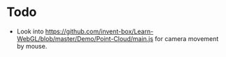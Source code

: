 # Todo

* Look into https://github.com/invent-box/Learn-WebGL/blob/master/Demo/Point-Cloud/main.js for camera movement by mouse.